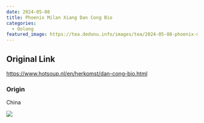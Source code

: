 ```yaml
---
date: 2024-05-08
title: Phoenix Milan Xiang Dan Cong Bio
categories:
  - Oolong
featured_image: https://tea.dedunu.info/images/tea/2024-05-08-phoenix-milan-xian-dan-cong-1.jpeg
---
```


## Original Link

<https://www.hotsoup.nl/en/herkomst/dan-cong-bio.html>

### Origin

China

![](https://tea.dedunu.info/images/tea/2024-05-08-phoenix-milan-xian-dan-cong-2.jpeg)